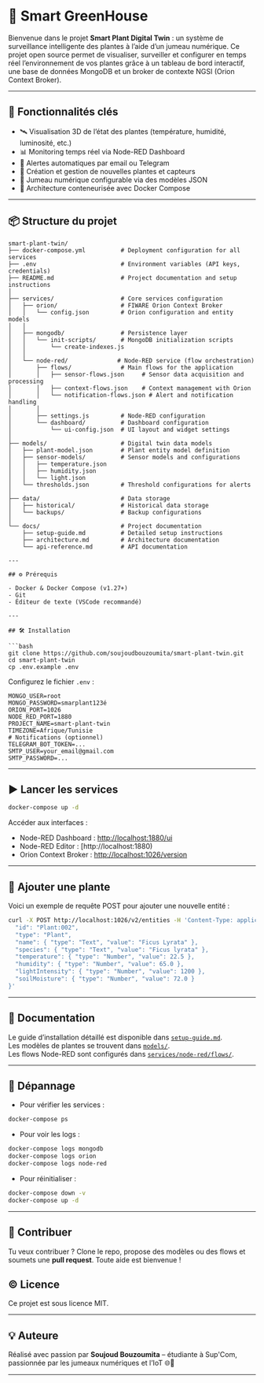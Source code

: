 
# 🌿 Smart GreenHouse

Bienvenue dans le projet **Smart Plant Digital Twin** : un système de surveillance intelligente des plantes à l’aide d’un jumeau numérique. Ce projet open source permet de visualiser, surveiller et configurer en temps réel l’environnement de vos plantes grâce à un tableau de bord interactif, une base de données MongoDB et un broker de contexte NGSI (Orion Context Broker).

---

## 🚀 Fonctionnalités clés

- 🛰️ Visualisation 3D de l’état des plantes (température, humidité, luminosité, etc.)
- 📊 Monitoring temps réel via Node-RED Dashboard
- 🔔 Alertes automatiques par email ou Telegram
- 🌱 Création et gestion de nouvelles plantes et capteurs
- 🧠 Jumeau numérique configurable via des modèles JSON
- 📁 Architecture conteneurisée avec Docker Compose

---

## 📦 Structure du projet

```
smart-plant-twin/
├── docker-compose.yml          # Deployment configuration for all services
├── .env                        # Environment variables (API keys, credentials)
├── README.md                   # Project documentation and setup instructions
│
├── services/                   # Core services configuration
│   ├── orion/                  # FIWARE Orion Context Broker
│   │   └── config.json         # Orion configuration and entity models
│   │
│   ├── mongodb/                # Persistence layer
│   │   └── init-scripts/       # MongoDB initialization scripts
│   │       └── create-indexes.js
│   │
│   └── node-red/              # Node-RED service (flow orchestration)
│       ├── flows/              # Main flows for the application
│       │   ├── sensor-flows.json     # Sensor data acquisition and processing
│       │   ├── context-flows.json    # Context management with Orion
│       │   └── notification-flows.json # Alert and notification handling
│       │
│       ├── settings.js         # Node-RED configuration
│       └── dashboard/          # Dashboard configuration
│           └── ui-config.json  # UI layout and widget settings
│
├── models/                     # Digital twin data models
│   ├── plant-model.json        # Plant entity model definition
│   ├── sensor-models/          # Sensor models and configurations
│   │   ├── temperature.json
│   │   ├── humidity.json
│   │   └── light.json
│   └── thresholds.json         # Threshold configurations for alerts
│
├── data/                       # Data storage
│   ├── historical/             # Historical data storage
│   └── backups/                # Backup configurations
│
└── docs/                       # Project documentation
    ├── setup-guide.md          # Detailed setup instructions
    ├── architecture.md         # Architecture documentation
    └── api-reference.md        # API documentation

---

## ⚙️ Prérequis

- Docker & Docker Compose (v1.27+)
- Git
- Éditeur de texte (VSCode recommandé)

---

## 🛠️ Installation

```bash
git clone https://github.com/soujoudbouzoumita/smart-plant-twin.git
cd smart-plant-twin
cp .env.example .env
```

Configurez le fichier `.env` :

```env
MONGO_USER=root
MONGO_PASSWORD=smarplant123é
ORION_PORT=1026
NODE_RED_PORT=1880
PROJECT_NAME=smart-plant-twin
TIMEZONE=Afrique/Tunisie
# Notifications (optionnel)
TELEGRAM_BOT_TOKEN=...
SMTP_USER=your_email@gmail.com
SMTP_PASSWORD=...
```

---

## ▶️ Lancer les services

```bash
docker-compose up -d
```

Accéder aux interfaces :

- Node-RED Dashboard : [http://localhost:1880/ui](http://localhost:1880/ui)
- Node-RED Editor : [http://localhost:1880)
- Orion Context Broker : [http://localhost:1026/version](http://localhost:1026/version)

---

## 🧬 Ajouter une plante

Voici un exemple de requête POST pour ajouter une nouvelle entité :

```bash
curl -X POST http://localhost:1026/v2/entities -H 'Content-Type: application/json' -d '{
  "id": "Plant:002",
  "type": "Plant",
  "name": { "type": "Text", "value": "Ficus Lyrata" },
  "species": { "type": "Text", "value": "Ficus lyrata" },
  "temperature": { "type": "Number", "value": 22.5 },
  "humidity": { "type": "Number", "value": 65.0 },
  "lightIntensity": { "type": "Number", "value": 1200 },
  "soilMoisture": { "type": "Number", "value": 72.0 }
}'
```

---

## 🧾 Documentation

Le guide d’installation détaillé est disponible dans [`setup-guide.md`](./setup-guide.md).  
Les modèles de plantes se trouvent dans [`models/`](./models/).  
Les flows Node-RED sont configurés dans [`services/node-red/flows/`](./services/node-red/flows/).

---

## 🧪 Dépannage

- Pour vérifier les services :
```bash
docker-compose ps
```

- Pour voir les logs :
```bash
docker-compose logs mongodb
docker-compose logs orion
docker-compose logs node-red
```

- Pour réinitialiser :
```bash
docker-compose down -v
docker-compose up -d
```

---

## 🤝 Contribuer

Tu veux contribuer ? Clone le repo, propose des modèles ou des flows et soumets une **pull request**. Toute aide est bienvenue !


## ©️ Licence

Ce projet est sous licence MIT.

---

## 💡 Auteure

Réalisé avec passion par **Soujoud Bouzoumita** – étudiante à Sup'Com, passionnée par les jumeaux numériques et l’IoT 🌐🌿

---

